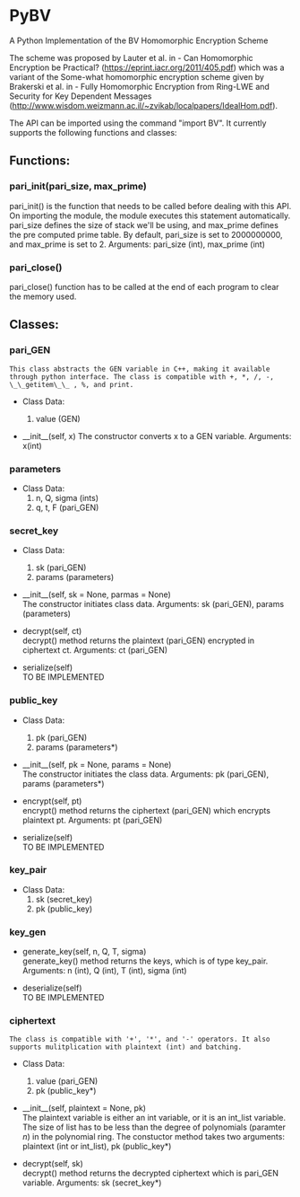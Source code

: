 # PyBV
A Python Implementation of the BV Homomorphic Encryption Scheme

The scheme was proposed by Lauter et al. in - Can Homomorphic Encryption be Practical? (https://eprint.iacr.org/2011/405.pdf) which was a variant of the Some-what homomorphic encryption scheme given by Brakerski et al. in - Fully Homomorphic Encryption from Ring-LWE and Security for Key Dependent Messages (http://www.wisdom.weizmann.ac.il/~zvikab/localpapers/IdealHom.pdf).

The API can be imported using the command "import BV". It currently supports the following functions and classes:

## Functions:

### pari_init(pari_size, max_prime)   
   pari_init() is the function that needs to be called before dealing with this API. On importing the module, the module executes this statement automatically. pari_size defines the size of stack we'll be using, and max_prime defines the pre computed prime table. By default, pari_size is set to 2000000000, and max_prime is set to 2. Arguments: pari_size (int), max_prime (int)

### pari_close()   
   pari_close() function has to be called at the end of each program to clear the memory used.

## Classes:

### pari_GEN
    This class abstracts the GEN variable in C++, making it available through python interface. The class is compatible with +, *, /, -, \_\_getitem\_\_ , %, and print.
  * Class Data:
    1. value (GEN)
    
  * \_\_init\_\_(self, x)
    The constructor converts x to a GEN variable. Arguments: x(int)

### parameters
  * Class Data:
    1. n, Q, sigma (ints)
    2. q, t, F (pari_GEN)

### secret_key
  * Class Data:
    1. sk (pari_GEN)
    2. params (parameters)

  * \_\_init\_\_(self, sk = None, parmas = None)   
    The constructor initiates class data. Arguments: sk (pari_GEN), params (parameters)

  * decrypt(self, ct)   
    decrypt() method returns the plaintext (pari_GEN) encrypted in ciphertext ct. Arguments: ct (pari_GEN) 

  * serialize(self)   
    TO BE IMPLEMENTED

### public_key
  * Class Data:
    1. pk (pari_GEN)
    2. params (parameters*)

  * \_\_init\_\_(self, pk = None, params = None)   
    The constructor initiates the class data. Arguments: pk (pari_GEN), params (parameters*)

  * encrypt(self, pt)   
    encrypt() method returns the ciphertext (pari_GEN) which encrypts plaintext pt. Arguments: pt (pari_GEN)

  * serialize(self)   
    TO BE IMPLEMENTED

### key_pair
  * Class Data:
    1. sk (secret_key)
    2. pk (public_key)

### key_gen
  * generate_key(self, n, Q, T, sigma)   
    generate_key() method returns the keys, which is of type key_pair. Arguments: n (int), Q (int), T (int), sigma (int)

  * deserialize(self)   
    TO BE IMPLEMENTED

### ciphertext   
    The class is compatible with '+', '*', and '-' operators. It also supports mulitplication with plaintext (int) and batching.
  * Class Data:
    1. value (pari_GEN)
    2. pk (public_key*)

  * \_\_init\_\_(self, plaintext = None, pk)   
    The plaintext variable is either an int variable, or it is an int_list variable. The size of list has to be less than the degree of polynomials (paramter *n*) in the polynomial ring. The constuctor method takes two arguments: plaintext (int or int_list), pk (public_key*)

  * decrypt(self, sk)   
    decrypt() method returns the decrypted ciphertext which is pari_GEN variable. Arguments: sk (secret_key*)
